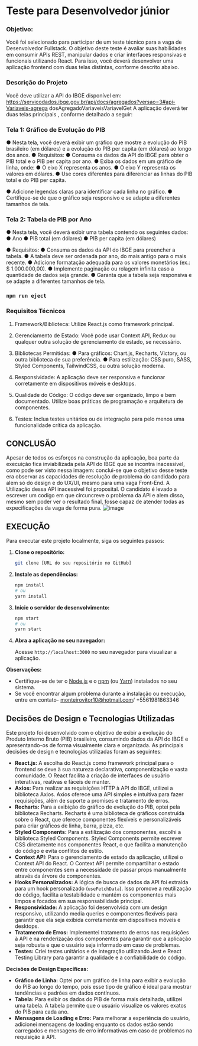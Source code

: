 # Teste para Desenvolvedor júnior

### Objetivo:

Você foi selecionado para participar de um teste técnico para a vaga de
Desenvolvedor Fullstack. O objetivo deste teste é avaliar suas habilidades em
consumir APIs REST, manipular dados e criar interfaces responsivas e funcionais
utilizando React. Para isso, você deverá desenvolver uma aplicação frontend com
duas telas distintas, conforme descrito abaixo.

### Descrição do Projeto

Você deve utilizar a API do IBGE disponível em:
https://servicodados.ibge.gov.br/api/docs/agregados?versao=3#api-Variaveis-agrega
dosAgregadoVariaveisVariavelGet
A aplicação deverá ter duas telas principais , conforme detalhado a seguir:

### Tela 1: Gráfico de Evolução do PIB

● Nesta tela, você deverá exibir um gráfico que mostre a evolução do PIB
brasileiro (em dólares) e a evolução do PIB per capita (em dólares) ao longo
dos anos.
● Requisitos:
● Consuma os dados da API do IBGE para obter o PIB total e o PIB per
capita por ano.
● Exiba os dados em um gráfico de linha, onde:
● O eixo X representa os anos.
● O eixo Y representa os valores em dólares.
● Use cores diferentes para diferenciar as linhas do PIB total e do
PIB per capita.

● Adicione legendas claras para identificar cada linha no gráfico.
● Certifique-se de que o gráfico seja responsivo e se adapte a diferentes
tamanhos de tela.

### Tela 2: Tabela de PIB por Ano

● Nesta tela, você deverá exibir uma tabela contendo os seguintes dados:
● Ano
● PIB total (em dólares)
● PIB per capita (em dólares)

● Requisitos:
● Consuma os dados da API do IBGE para preencher a tabela.
● A tabela deve ser ordenada por ano, do mais antigo para o mais
recente.
● Adicione formatação adequada para os valores monetários (ex.: $
1.000.000,00).
● Implemente paginação ou rolagem infinita caso a quantidade de dados
seja grande.
● Garanta que a tabela seja responsiva e se adapte a diferentes
tamanhos de tela.
### `npm run eject`

### Requisitos Técnicos

1. Framework/Biblioteca: Utilize React.js como framework principal.
2. Gerenciamento de Estado: Você pode usar Context API, Redux ou qualquer
outra solução de gerenciamento de estado, se necessário.
3. Bibliotecas Permitidas:
● Para gráficos: Chart.js, Recharts, Victory, ou outra biblioteca de sua
preferência.
● Para estilização: CSS puro, SASS, Styled Components, TailwindCSS,
ou outra solução moderna.

4. Responsividade: A aplicação deve ser responsiva e funcionar corretamente
em dispositivos móveis e desktops.
5. Qualidade do Código: O código deve ser organizado, limpo e bem
documentado. Utilize boas práticas de programação e arquitetura de
componentes.
6. Testes: Inclua testes unitários ou de integração para pelo menos uma
funcionalidade crítica da aplicação.

## CONCLUSÃO

Apesar de todos os esforços na construção da aplicação, boa parte da execuição fica inviabilizada pela API do IBGE que se incontra inacessivel, como pode ser visto nessa imagem:
conclui-se que o objetivo desse teste era observar as capacidades de resolução de problema do candidado para alem só do design e do UX/UI, mesmo para uma vaga Front-End. A Utilização dessa API inacessivel foi proposital. O candidato é levado a escrever um codigo em que circuncreve o problema da APi e alem disso, mesmo sem poder ver o resultado final, fosse capaz de atender todas as expecificações da vaga de forma pura.
![image](https://github.com/user-attachments/assets/01357cdb-2bc8-4b69-886a-564517e90084)


## EXECUÇÃO

Para executar este projeto localmente, siga os seguintes passos:

1.  **Clone o repositório:**

    ```bash
    git clone [URL do seu repositório no GitHub]
    ```

2.  **Instale as dependências:**

    ```bash
    npm install
    # ou
    yarn install
    ```

3.  **Inicie o servidor de desenvolvimento:**

    ```bash
    npm start
    # ou
    yarn start
    ```

4.  **Abra a aplicação no seu navegador:**

    Acesse `http://localhost:3000` no seu navegador para visualizar a aplicação.

**Observações:**

*   Certifique-se de ter o [Node.js](https://nodejs.org/) e o [npm](https://www.npmjs.com/) (ou [Yarn](https://yarnpkg.com/)) instalados no seu sistema.
*   Se você encontrar algum problema durante a instalação ou execução,  entre em contato- monteirovitor10@hotmail.com/ +5561981863346

## Decisões de Design e Tecnologias Utilizadas

Este projeto foi desenvolvido com o objetivo de exibir a evolução do Produto Interno Bruto (PIB) brasileiro, consumindo dados da API do IBGE e apresentando-os de forma visualmente clara e organizada. As principais decisões de design e tecnologias utilizadas foram as seguintes:

*   **React.js:** A escolha do React.js como framework principal para o frontend se deve à sua natureza declarativa, componentização e vasta comunidade. O React facilita a criação de interfaces de usuário interativas, reativas e fáceis de manter.
*   **Axios:** Para realizar as requisições HTTP à API do IBGE, utilizei a biblioteca Axios. Axios oferece uma API simples e intuitiva para fazer requisições, além de suporte a promises e tratamento de erros.
*   **Recharts:** Para a exibição do gráfico de evolução do PIB, optei pela biblioteca Recharts. Recharts é uma biblioteca de gráficos construída sobre o React, que oferece componentes flexíveis e personalizáveis para criar gráficos de linha, barra, pizza, etc.
*   **Styled Components:** Para a estilização dos componentes, escolhi a biblioteca Styled Components. Styled Components permite escrever CSS diretamente nos componentes React, o que facilita a manutenção do código e evita conflitos de estilo.
*   **Context API:** Para o gerenciamento de estado da aplicação, utilizei o Context API do React. O Context API permite compartilhar o estado entre componentes sem a necessidade de passar props manualmente através da árvore de componentes.
*   **Hooks Personalizados:** A lógica de busca de dados da API foi extraída para um hook personalizado (`useFetchData`). Isso promove a reutilização do código, facilita a testabilidade e mantém os componentes mais limpos e focados em sua responsabilidade principal.
*   **Responsividade:** A aplicação foi desenvolvida com um design responsivo, utilizando media queries e componentes flexíveis para garantir que ela seja exibida corretamente em dispositivos móveis e desktops.
*   **Tratamento de Erros:** Implementei tratamento de erros nas requisições à API e na renderização dos componentes para garantir que a aplicação seja robusta e que o usuário seja informado em caso de problemas.
*   **Testes:** Criei testes unitários e de integração utilizando Jest e React Testing Library para garantir a qualidade e a confiabilidade do código.

**Decisões de Design Específicas:**

*   **Gráfico de Linha:** Optei por um gráfico de linha para exibir a evolução do PIB ao longo do tempo, pois esse tipo de gráfico é ideal para mostrar tendências e padrões em dados contínuos.
*   **Tabela:** Para exibir os dados do PIB de forma mais detalhada, utilizei uma tabela. A tabela permite que o usuário visualize os valores exatos do PIB para cada ano.
*   **Mensagens de Loading e Erro:** Para melhorar a experiência do usuário, adicionei mensagens de loading enquanto os dados estão sendo carregados e mensagens de erro informativas em caso de problemas na requisição à API.

